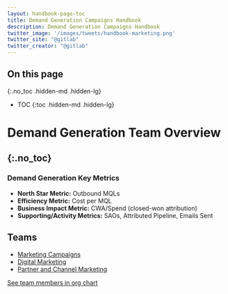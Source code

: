 ```yaml
---
layout: handbook-page-toc
title: Demand Generation Campaigns Handbook
description: Demand Generation Campaigns Handbook
twitter_image: '/images/tweets/handbook-marketing.png'
twitter_site: "@gitlab"
twitter_creator: "@gitlab"
---
```

## On this page
{:.no_toc .hidden-md .hidden-lg}
- TOC
{:toc .hidden-md .hidden-lg}

# Demand Generation Team Overview
{:.no_toc}
---
### Demand Generation Key Metrics

- **North Star Metric:** Outbound MQLs
- **Efficiency Metric:** Cost per MQL
- **Business Impact Metric:** CWA/Spend (closed-won attribution)
- **Supporting/Activity Metrics:** SAOs, Attributed Pipeline, Emails Sent

## Teams

- [Marketing Campaigns](/handbook/marketing/demand-generation/campaigns/)
- [Digital Marketing](/handbook/marketing/revenue-marketing/digital-marketing-programs/)
- [Partner and Channel Marketing](/handbook/marketing/product-marketing/partner-marketing/)

[See team members in org chart](https://about.gitlab.com/company/team/org-chart/)